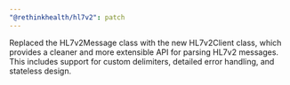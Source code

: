 ```yaml
---
"@rethinkhealth/hl7v2": patch
---
```


Replaced the HL7v2Message class with the new HL7v2Client class, which provides a cleaner and more extensible API for parsing HL7v2 messages. This includes support for custom delimiters, detailed error handling, and stateless design.
